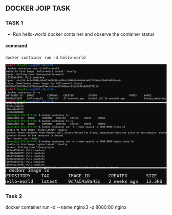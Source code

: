 DOCKER JOIP TASK
-----------------

### TASK 1

* Run hello-world docker container and observe the container status

#### command

`docker container run -d hello-world`


![reference](./images/1.png)
![reference](./images/2.png)
![reference](./images/3.png)


### Task 2
docker container run -d --name nginx3 -p 8080:80 nginx

